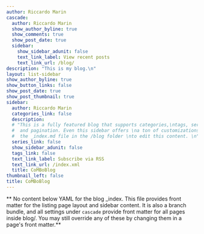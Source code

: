 ```yaml
---
author: Riccardo Marin
cascade:
  author: Riccardo Marin
  show_author_byline: true
  show_comments: true
  show_post_date: true
  sidebar:
    show_sidebar_adunit: false
    text_link_label: View recent posts
    text_link_url: /blog/
description: "This is my blog.\n"
layout: list-sidebar
show_author_byline: true
show_button_links: false
show_post_date: true
show_post_thumbnail: true
sidebar:
  author: Riccardo Marin
  categories_link: false
  description: 
  # "This is a fully featured blog that supports categories,\ntags, series,
  #  and pagination. Even this sidebar offers \na ton of customizations.\n\nCheck out
  #  the _index.md file in the /blog folder \nto edit this content. \n"
  series_link: false
  show_sidebar_adunit: false
  tags_link: false
  text_link_label: Subscribe via RSS
  text_link_url: /index.xml
  title: CoMBoBlog
thumbnail_left: false
title: CoMBoBlog
---
```


** No content below YAML for the blog _index. This file provides front matter for the listing page layout and sidebar content. It is also a branch bundle, and all settings under `cascade` provide front matter for all pages inside blog/. You may still override any of these by changing them in a page's front matter.**
